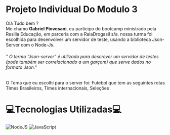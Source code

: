 # Projeto Individual Do Modulo 3

  Olá Tudo bem ?<br> Me chamo **Gabriel Piovesani**, eu participo do bootcamp ministrado pela Resilia Educação, em parceria com a RaiaDrogasil s/a. 
  nossa turma foi escolhida para desenvolver um servidor de teste, usando a biblioteca Json-Server com o Node-Js.

###### " O termo “Json-server” é utilizado para descrever um servidor de testes (pode também ser correlacionado a um garçom) que serve dados no formato Json."


O  Tema  que eu escolhi para o server foi: Futebol que tem as seguintes rotas Times Brasileiros, Times internacionais, Seleções


# 💻Tecnologias Utilizadas💻

 ![NodeJS](https://img.shields.io/badge/node.js-6DA55F?style=for-the-badge&logo=node.js&logoColor=white)
 ![JavaScript](https://img.shields.io/badge/javascript-%23323330.svg?style=for-the-badge&logo=javascript&logoColor=%23F7DF1E)



